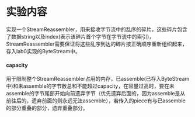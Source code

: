 # 实验内容

实现一个StreamReassembler，用来接收字节流中的乱序的碎片，这些碎片包含了数据string以及index(表示该碎片首个字节在字节流中的索引)，StreamReassembler需要保证将这些乱序到达的碎片按正确顺序重新组织起来，存入lab0实现的ByteStream中。

#### capacity

用于限制整个StreamReassembler占用的内存，已assemble(已存入ByteStream中)和未assemble的字节数总和不能超过capacity，在容量过高时，要在未assemble的字节尾部开始向前遗弃字节（优先遗弃后面的，因为assemble是从前往后的，遗弃前面的则永远无法assemble），若传入的piece有与已assemble的部分重叠的部分，遗弃重叠部分。
